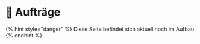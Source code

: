 # 📰 Aufträge

{% hint style="danger" %}
Diese Seite befindet sich aktuell noch im Aufbau&#x20;
{% endhint %}
